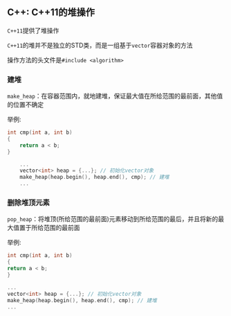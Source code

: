 ## C++: C++11的堆操作

`C++11`提供了堆操作

`C++11`的堆并不是独立的STD类，而是一组基于`vector`容器对象的方法

操作方法的头文件是`#include <algorithm>`

### 建堆

`make_heap`：在容器范围内，就地建堆，保证最大值在所给范围的最前面，其他值的位置不确定

举例:

```c++
int cmp(int a, int b)
{
    return a < b;
}

    ...    
    vector<int> heap = {...}; // 初始化vector对象
    make_heap(heap.begin(), heap.end(), cmp); // 建堆
    ...
```

### 删除堆顶元素

`pop_heap`：将堆顶(所给范围的最前面)元素移动到所给范围的最后，并且将新的最大值置于所给范围的最前面

举例:

```c++
int cmp(int a, int b)
{
return a < b;
}

...
vector<int> heap = {...}; // 初始化vector对象
make_heap(heap.begin(), heap.end(), cmp); // 建堆
...
```